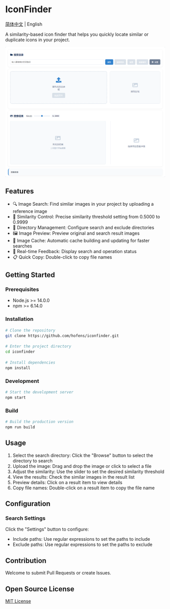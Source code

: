 # IconFinder

[简体中文](./README.md) | English

A similarity-based icon finder that helps you quickly locate similar or duplicate icons in your project.

![Screenshot](./screenshots/screenshot.png)

## Features

- 🔍 Image Search: Find similar images in your project by uploading a reference image
- 🎯 Similarity Control: Precise similarity threshold setting from 0.5000 to 0.9999
- 📁 Directory Management: Configure search and exclude directories
- 🖼️ Image Preview: Preview original and search result images
- 💾 Image Cache: Automatic cache building and updating for faster searches
- 🔄 Real-time Feedback: Display search and operation status
- 📋 Quick Copy: Double-click to copy file names

## Getting Started

### Prerequisites

- Node.js >= 14.0.0
- npm >= 6.14.0

### Installation

```bash
# Clone the repository
git clone https://github.com/hofens/iconfinder.git

# Enter the project directory
cd iconfinder

# Install dependencies
npm install
```

### Development

```bash
# Start the development server
npm start
```

### Build

```bash
# Build the production version
npm run build
```

## Usage

1. Select the search directory: Click the "Browse" button to select the directory to search
2. Upload the image: Drag and drop the image or click to select a file
3. Adjust the similarity: Use the slider to set the desired similarity threshold
4. View the results: Check the similar images in the result list
5. Preview details: Click on a result item to view details
6. Copy file names: Double-click on a result item to copy the file name

## Configuration

### Search Settings

Click the "Settings" button to configure:

- Include paths: Use regular expressions to set the paths to include
- Exclude paths: Use regular expressions to set the paths to exclude

## Contribution

Welcome to submit Pull Requests or create Issues.

## Open Source License

[MIT License](./LICENSE) 